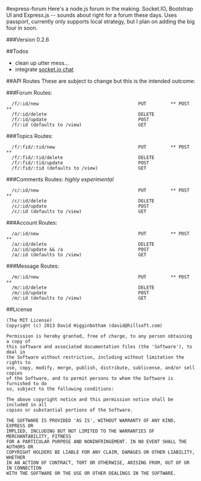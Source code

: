 #express-forum
Here's a node.js forum in the making. Socket.IO, Bootstrap UI and Express.js -- sounds about right for a forum these days. Uses passport, currently only supports local strategy, but I plan on adding the big four in soon.

###Version
0.2.6

##Todos
- clean up utter mess...
- integrate [socket.io chat](https://github.com/dhigginbotham/rwi-chat)

##API Routes
These are subject to change but this is the intended outcome:

###Forum Routes:
```
  /f/:id/new                                     PUT         ** POST **
  /f/:id/delete                                  DELETE
  /f/:id/update                                  POST
  /f/:id (defaults to /view)                     GET
```

###Topics Routes:
```
  /f/:fid/:tid/new                               PUT         ** POST **
  /f/:fid/:tid/delete                            DELETE
  /f/:fid/:tid/update                            POST
  /f/:fid/:tid (defaults to /view)               GET
```

###Comments Routes: _highly experimental_
```
  /c/:id/new                                     PUT         ** POST **
  /c/:id/delete                                  DELETE
  /c/:id/update                                  POST
  /c/:id (defaults to /view)                     GET
```

###Account Routes:
```
  /a/:id/new                                     PUT         ** POST **
  /a/:id/delete                                  DELETE
  /a/:id/update && /a                            POST
  /a/:id (defaults to /view)                     GET
```

###Message Routes:
```
  /m/:id/new                                     PUT         ** POST **
  /m/:id/delete                                  DELETE
  /m/:id/update                                  POST
  /m/:id (defaults to /view)                     GET
```

##License
```
(The MIT License)
Copyright (c) 2013 David Higginbotham (david@hillsoft.com)

Permission is hereby granted, free of charge, to any person obtaining a copy of
this software and associated documentation files (the 'Software'), to deal in
the Software without restriction, including without limitation the rights to
use, copy, modify, merge, publish, distribute, sublicense, and/or sell copies
of the Software, and to permit persons to whom the Software is furnished to do
so, subject to the following conditions:

The above copyright notice and this permission notice shall be included in all 
copies or substantial portions of the Software.

THE SOFTWARE IS PROVIDED 'AS IS', WITHOUT WARRANTY OF ANY KIND, EXPRESS OR 
IMPLIED, INCLUDING BUT NOT LIMITED TO THE WARRANTIES OF MERCHANTABILITY, FITNESS 
FOR A PARTICULAR PURPOSE AND NONINFRINGEMENT. IN NO EVENT SHALL THE AUTHORS OR 
COPYRIGHT HOLDERS BE LIABLE FOR ANY CLAIM, DAMAGES OR OTHER LIABILITY, WHETHER 
IN AN ACTION OF CONTRACT, TORT OR OTHERWISE, ARISING FROM, OUT OF OR IN CONNECTION 
WITH THE SOFTWARE OR THE USE OR OTHER DEALINGS IN THE SOFTWARE.
```